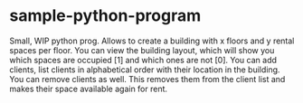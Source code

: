 # sample-python-program
Small, WIP python prog. Allows to create a building with x floors and y rental spaces per floor.
You can view the building layout, which will show you which spaces are occupied [1] and which
ones are not [0].  You can add clients, list clients in alphabetical order with their location
in the building. You can remove clients as well. This removes them from the client list and makes
their space available again for rent.
